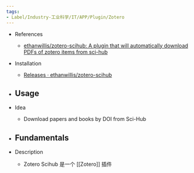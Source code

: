 ```yaml
---
tags:
- Label/Industry-工业科学/IT/APP/Plugin/Zotero
---
```



- References
    - [ethanwillis/zotero-scihub: A plugin that will automatically download PDFs of zotero items from sci-hub](https://github.com/ethanwillis/zotero-scihub)

- Installation
    - [Releases · ethanwillis/zotero-scihub](https://github.com/ethanwillis/zotero-scihub/releases)

- Usage
    - 

- Idea
    - Download papers and books by DOI from Sci-Hub

- Fundamentals
    - 

- Description
    - Zotero Scihub 是一个 [[Zotero]] 插件
